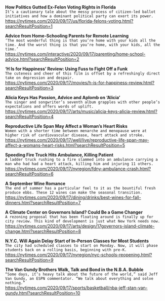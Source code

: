 **How Politics Gutted Ex-Felon Voting Rights in Florida**\
`It’s a cautionary tale about the messy process of citizen-led ballot initiatives and how a dominant political party can exert its power.`\
https://nytimes.com/2020/09/17/us/florida-felons-voting.html?searchResultPosition=1

**Advice from Home-Schooling Parents for Remote Learning**\
`‘The most wonderful thing is that you’re home with your kids all the time. And the worst thing is that you’re home, with your kids, all the time.’`\
https://nytimes.com/interactive/2020/09/17/parenting/home-school-advice.html?searchResultPosition=2

**‘H Is for Happiness’ Review: Using Fuss to Fight Off a Funk**\
`The cuteness and cheer of this film is offset by a refreshingly direct take on depression and despair.`\
https://nytimes.com/2020/09/17/movies/h-is-for-happiness-review.html?searchResultPosition=3

**Alicia Keys Has Passion, Advice and Aplomb on ‘Alicia’**\
`The singer and songwriter’s seventh album grapples with other people’s expectations and offers words of uplift.`\
https://nytimes.com/2020/09/17/arts/music/alicia-keys-alicia-review.html?searchResultPosition=4

**Reproductive Life Span May Affect a Woman’s Heart Risks**\
`Women with a shorter time between menarche and menopause were at higher risk of cardiovascular disease, heart attack and stroke.`\
https://nytimes.com/2020/09/17/well/live/reproductive-life-span-may-affect-a-womans-heart-risks.html?searchResultPosition=5

**Speeding Fire Truck Hits Ambulance, Killing Patient**\
`A ladder truck rushing to a fire slammed into an ambulance carrying a man who had had a heart attack, killing him and injuring 11 others.`\
https://nytimes.com/2020/09/17/nyregion/fdny-ambulance-crash.html?searchResultPosition=6

**A September Wine Romance**\
`The end of summer has a particular feel to it as the bountiful fresh produce ebbs. These 12 wines can make the seasonal transition.`\
https://nytimes.com/2020/09/17/dining/drinks/best-wines-for-fall-dinners.html?searchResultPosition=7

**A Climate Center on Governors Island? Could Be a Game Changer**\
`A rezoning proposal that has been floating around is finally up for city review. This kind of development is just what New York needs now.`\
https://nytimes.com/2020/09/17/arts/design/17governors-island-climate-change.html?searchResultPosition=8

**N.Y.C. Will Again Delay Start of In-Person Classes for Most Students**\
`The city had scheduled classes to start on Monday. Now, it will phase students back on a rolling basis, beginning with pre-K.`\
https://nytimes.com/2020/09/17/nyregion/nyc-schools-reopening.html?searchResultPosition=9

**The Van Gundy Brothers Walk, Talk and Bond in the N.B.A. Bubble**\
`“Some days, it’s heavy talk about the future of the world,” said Jeff Van Gundy, an ESPN commentator. “We talk about everything and solve nothing.”`\
https://nytimes.com/2020/09/17/sports/basketball/nba-jeff-stan-van-gundy.html?searchResultPosition=10

